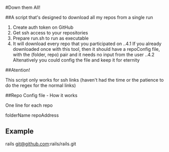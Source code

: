 #Down them All!

##A script that's designed to download all my repos from a single run

1. Create auth token on GitHub
2. Get ssh access to your repositories
3. Prepare run.sh to run as executable
4. It will download every repo that you participated on
..4.1 If you already downloaded once with this tool, then it should have a repoConfig file, with the (folder, repo) pair and it needs no input from the user
..4.2 Altenatively you could config the file and keep it for eternity



##Atention!

This script only works for ssh links (haven't had the time or the patience to do the regex for the normal links)

##Repo Config file - How it works

One line for each repo

folderName repoAddress

## Example

rails git@github.com:rails/rails.git
